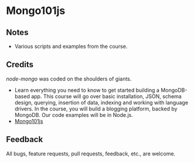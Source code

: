 # Mongo101js

## Notes

* Various scripts and examples from the course.

## Credits

*node-mongo* was coded on the shoulders of giants.

* Learn everything you need to know to get started building a MongoDB-based app. This course will go over basic installation, JSON, schema design, querying, insertion of data, indexing and working with language drivers. In the course, you will build a blogging platform, backed by MongoDB. Our code examples will be in Node.js. 
* [Mongo101js](https://university.mongodb.com/courses/M101JS/about)

## Feedback

All bugs, feature requests, pull requests, feedback, etc., are welcome. 